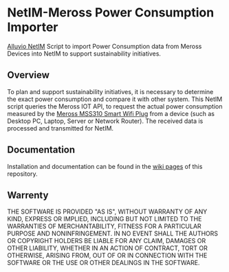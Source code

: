 # NetIM-Meross Power Consumption Importer
[Alluvio NetIM](https://www.riverbed.com/products/alluvio-netim/) Script to import Power Consumption data from Meross Devices into NetIM to support sustainability initiatives.

## Overview
To plan and support sustainability initiatives, it is necessary to determine the exact power consumption and compare it with other system.
This NetIM script queries the Meross IOT API, to request the actual power consumption measured by the
[Meross MSS310 Smart Wifi Plug](https://shop.meross.com/products/meross-smart-wifi-plug-with-energy-monitor-mss310-eu-version) from a device 
(such as Desktop PC, Laptop, Server or Network Router). The received data is processed and transmitted for NetIM.

## Documentation
Installation and documentation can be found in the [wiki pages](https://github.com/data-lakes-io/netim_meross_powerconsumption/wiki) of this repository.

## Warrenty
THE SOFTWARE IS PROVIDED "AS IS", WITHOUT WARRANTY OF ANY KIND, EXPRESS OR
IMPLIED, INCLUDING BUT NOT LIMITED TO THE WARRANTIES OF MERCHANTABILITY,
FITNESS FOR A PARTICULAR PURPOSE AND NONINFRINGEMENT. IN NO EVENT SHALL THE
AUTHORS OR COPYRIGHT HOLDERS BE LIABLE FOR ANY CLAIM, DAMAGES OR OTHER
LIABILITY, WHETHER IN AN ACTION OF CONTRACT, TORT OR OTHERWISE, ARISING FROM,
OUT OF OR IN CONNECTION WITH THE SOFTWARE OR THE USE OR OTHER DEALINGS IN THE
SOFTWARE.
